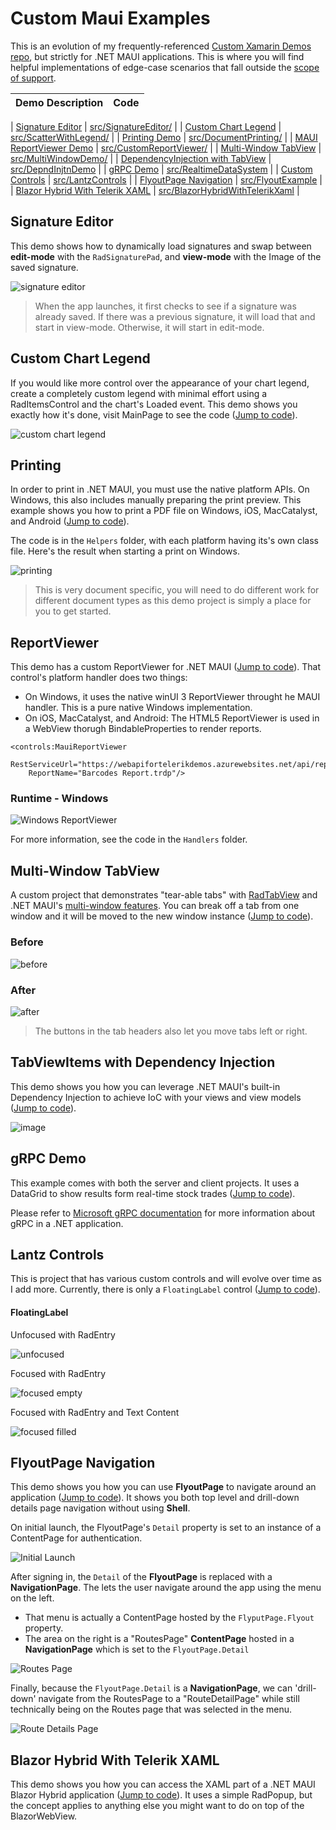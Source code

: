# Custom Maui Examples

This is an evolution of my frequently-referenced [Custom Xamarin Demos repo](https://github.com/LanceMcCarthy/CustomXamarinDemos), but strictly for .NET MAUI applications. This is where you will find helpful implementations of edge-case scenarios that fall outside the [scope of support](https://www.telerik.com/account/support-center/scope).

| Demo Description | Code | 
|------|---|

| [Signature Editor](#signature-editor) | [src/SignatureEditor/](src/SignatureEditor/) |
| [Custom Chart Legend](#custom-chart-legend) | [src/ScatterWithLegend/](src/ScatterWithLegend/) |
| [Printing Demo](#printing) | [src/DocumentPrinting/](src/DocumentPrinting/) |
| [MAUI ReportViewer Demo](#reportviewer) | [src/CustomReportViewer/](src/CustomReportViewer/) |
| [Multi-Window TabView](#multi-window-tabview) | [src/MultiWindowDemo/](src/MultiWindowDemo/) |
| [DependencyInjection with TabView](#TabViewItems-with-dependency-injection) | [src/DepndInjtnDemo](src/DepndInjtnDemo) |
| [gRPC Demo](#grpc-demo) | [src/RealtimeDataSystem](src/RealtimeDataSystem) |
| [Custom Controls](#lantz-controls) | [src/LantzControls](src/LantzControls) |
| [FlyoutPage Navigation](#flyoutpage-navigation) | [src/FlyoutExample](src/FlyoutExample) |
| [Blazor Hybrid With Telerik XAML](#blazor-hybrid-with-telerik-xaml) | [src/BlazorHybridWithTelerikXaml](src/BlazorHybridWithTelerikXaml) |

## Signature Editor

This demo shows how to dynamically load signatures and swap between **edit-mode** with the `RadSignaturePad`, and **view-mode** with the Image of the saved signature.

![signature editor](https://github.com/LanceMcCarthy/CustomMauiExamples/assets/3520532/eb0a0a6e-4007-4114-babf-f870cb8e025b)

> When the app launches, it first checks to see if a signature was already saved. If there was a previous signature, it will load that and start in view-mode. Otherwise, it will start in edit-mode.

## Custom Chart Legend

If you would like more control over the appearance of your chart legend, create a completely custom legend with minimal effort using a RadItemsControl and the chart's Loaded event. This demo shows you exactly how it's done, visit MainPage to see the code ([Jump to code](src/ScatterWithLegend/)).

![custom chart legend](https://github.com/LanceMcCarthy/CustomMauiExamples/assets/3520532/9f27470c-40a8-4b4c-a549-d90b4c158886)

## Printing

In order to print in .NET MAUI, you must use the native platform APIs. On Windows, this also includes manually preparing the print preview. This example shows you how to print a PDF file on Windows, iOS, MacCatalyst, and Android ([Jump to code](src/DocumentPrinting/)).

The code is in the `Helpers` folder, with each platform having its's own class file. Here's the result when starting a print on Windows.

![printing](https://github.com/LanceMcCarthy/CustomMauiExamples/assets/3520532/8801026d-69c9-4a9d-b2bd-bd34ff6f8fdc)

> This is very document specific, you will need to do different work for different document types as this demo project is simply a place for you to get started.

## ReportViewer

This demo has a custom ReportViewer for .NET MAUI ([Jump to code](src/CustomReportViewer/)). That control's platform handler does two things:

- On Windows, it uses the native winUI 3 ReportViewer throught he MAUI handler. This is a pure native Windows implementation.
- On iOS, MacCatalyst, and Android: The HTML5 ReportViewer is used in a WebView thorugh BindableProperties to render reports.

```xaml
<controls:MauiReportViewer 
    RestServiceUrl="https://webapifortelerikdemos.azurewebsites.net/api/reports"
    ReportName="Barcodes Report.trdp"/>
```

### Runtime - Windows

![Windows ReportViewer](https://github.com/LanceMcCarthy/CustomMauiExamples/assets/3520532/9ff626b6-f7e2-4063-84c3-792d9572f218)

For more information, see the code in the `Handlers` folder.

## Multi-Window TabView

A custom project that demonstrates "tear-able tabs" with [RadTabView](https://docs.telerik.com/devtools/maui/controls/tabview/overview) and .NET MAUI's [multi-window features](https://learn.microsoft.com/en-us/dotnet/maui/fundamentals/windows). You can break off a tab from one window and it will be moved to the new window instance ([Jump to code](src/MultiWindowDemo/)).

### Before

![before](https://github.com/LanceMcCarthy/CustomMauiExamples/assets/3520532/5f9481a6-599d-44a8-bce4-ad0b4c3c84da)

### After

![after](https://github.com/LanceMcCarthy/CustomMauiExamples/assets/3520532/3f51435f-50d4-4767-98d4-a14c20ad6016)

> The buttons in the tab headers also let you move tabs left or right.

## TabViewItems with Dependency Injection

This demo shows you how you can leverage .NET MAUI's built-in Dependency Injection to achieve IoC with your views and view models ([Jump to code](src/DepndInjtnDemo/)).

![image](https://user-images.githubusercontent.com/3520532/201428243-95840722-f319-4676-9210-14b4c61bcfd2.png)

## gRPC Demo

This example comes with both the server and client projects. It uses a DataGrid to show results form real-time stock trades ([Jump to code](src/RealtimeDataSystem/)).

Please refer to [Microsoft gRPC documentation](https://docs.microsoft.com/en-us/aspnet/core/tutorials/grpc/grpc-start?view=aspnetcore-6.0&tabs=visual-studio) for more information about gRPC in a .NET application.

## Lantz Controls

This is project that has various custom controls and will evolve over time as I add more. Currently, there is only a `FloatingLabel` control ([Jump to code](src/LantzControls/)).

#### FloatingLabel

Unfocused with RadEntry

![unfocused](https://user-images.githubusercontent.com/3520532/185198526-85ca9f1f-3f49-4db2-9fe4-0bd3d18bac3e.png)

Focused with RadEntry

![focused empty](https://user-images.githubusercontent.com/3520532/185198745-6760b46f-97aa-4f7f-98c3-99330f6325a5.png)

Focused with RadEntry and Text Content

![focused filled](https://user-images.githubusercontent.com/3520532/185198803-baaa19cc-ac66-4a21-9b5b-c85936d1e7e4.png)

## FlyoutPage Navigation

This demo shows you how you can use **FlyoutPage** to navigate around an application ([Jump to code](src/FlyoutExample/)). It shows you both top level and drill-down details page navigation without using **Shell**.

On initial launch, the FlyoutPage's `Detail` property is set to an instance of a ContentPage for authentication.

![Initial Launch](https://user-images.githubusercontent.com/3520532/169628274-6bce881c-4e13-4378-9cdc-903a6aeae0af.png)

After signing in, the `Detail` of the **FlyoutPage** is replaced with a **NavigationPage**. The lets the user navigate around the app using the menu on the left.

- That menu is actually a ContentPage hosted by the `FlyputPage.Flyout` property.
- The area on the right is a "RoutesPage" **ContentPage** hosted in a **NavigationPage** which is set to the `FlyoutPage.Detail`

![Routes Page](https://user-images.githubusercontent.com/3520532/169628294-5e84f097-af78-4f50-8540-7dc5d483aff0.png)

Finally, because the `FlyoutPage.Detail` is a **NavigationPage**, we can 'drill-down' navigate from the RoutesPage to a "RouteDetailPage" while still technically being on the Routes page that was selected in the menu.

![Route Details Page](https://user-images.githubusercontent.com/3520532/169628313-e22e63f2-b662-4138-ab92-71b9b1f88ab1.png)

## Blazor Hybrid With Telerik XAML

This demo shows you how you can access the XAML part of a .NET MAUI Blazor Hybrid application ([Jump to code](src/BlazorHybridWithTelerikXaml/)). It uses a simple RadPopup, but the concept applies to anything else you might want to do on top of the BlazorWebView.



